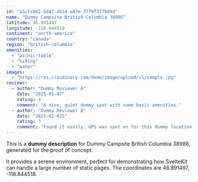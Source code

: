 ```yaml
---
id: "a5cfcb82-b847-4b14-a87e-37f9f377bd4d"
name: "Dummy Campsite British Columbia 38986"
latitude: 48.891497
longitude: -118.844518
continent: "north-america"
country: "canada"
region: "british-columbia"
amenities:
  - "picnic-table"
  - "hiking"
  - "water"
images:
  - "https://res.cloudinary.com/demo/image/upload/v1/sample.jpg"
reviews:
  - author: "Dummy Reviewer A"
    date: "2025-05-07"
    rating: 4
    comment: "A nice, quiet dummy spot with some basic amenities."
  - author: "Dummy Reviewer B"
    date: "2025-02-025"
    rating: 3
    comment: "Found it easily. GPS was spot on for this dummy location."
---
```


This is a **dummy description** for Dummy Campsite British Columbia 38986, generated for the proof of concept.

It provides a serene environment, perfect for demonstrating how SvelteKit can handle a large number of static pages. The coordinates are 48.891497, -118.844518.
